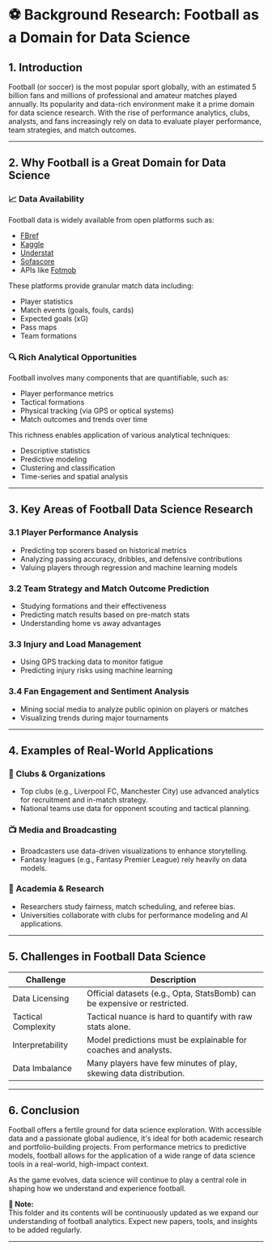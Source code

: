 # ⚽ Background Research: Football as a Domain for Data Science

## 1. Introduction

Football (or soccer) is the most popular sport globally, with an estimated 5
billion fans and millions of professional and amateur matches played annually.
Its popularity and data-rich environment make it a prime domain for data science
research. With the rise of performance analytics, clubs, analysts, and fans
increasingly rely on data to evaluate player performance, team strategies,
and match outcomes.

---

## 2. Why Football is a Great Domain for Data Science

### 📈 Data Availability

Football data is widely available from open platforms such as:

- [FBref](https://fbref.com)
- [Kaggle](https://www.kaggle.com)
- [Understat](https://understat.com)
- [Sofascore](https://www.sofascore.com)
- APIs like [Fotmob](https://www.fotmob.com)

These platforms provide granular match data including:

- Player statistics
- Match events (goals, fouls, cards)
- Expected goals (xG)
- Pass maps
- Team formations

### 🔍 Rich Analytical Opportunities

Football involves many components that are quantifiable, such as:

- Player performance metrics
- Tactical formations
- Physical tracking (via GPS or optical systems)
- Match outcomes and trends over time

This richness enables application of various analytical techniques:

- Descriptive statistics
- Predictive modeling
- Clustering and classification
- Time-series and spatial analysis

---

## 3. Key Areas of Football Data Science Research

### 3.1 Player Performance Analysis

- Predicting top scorers based on historical metrics
- Analyzing passing accuracy, dribbles, and defensive contributions
- Valuing players through regression and machine learning models

### 3.2 Team Strategy and Match Outcome Prediction

- Studying formations and their effectiveness
- Predicting match results based on pre-match stats
- Understanding home vs away advantages

### 3.3 Injury and Load Management

- Using GPS tracking data to monitor fatigue
- Predicting injury risks using machine learning

### 3.4 Fan Engagement and Sentiment Analysis

- Mining social media to analyze public opinion on players or matches
- Visualizing trends during major tournaments

---

## 4. Examples of Real-World Applications

### 🔬 Clubs & Organizations

- Top clubs (e.g., Liverpool FC, Manchester City) use advanced analytics for
recruitment and in-match strategy.
- National teams use data for opponent scouting and tactical planning.

### 📺 Media and Broadcasting

- Broadcasters use data-driven visualizations to enhance storytelling.
- Fantasy leagues (e.g., Fantasy Premier League) rely heavily on data models.

### 🧪 Academia & Research

- Researchers study fairness, match scheduling, and referee bias.
- Universities collaborate with clubs for performance modeling and AI applications.

---

## 5. Challenges in Football Data Science

| Challenge                 | Description                                      |
|--------------------|--------------------------------------------------------- |
|Data Licensing| Official datasets (e.g., Opta, StatsBomb) can be expensive or restricted.|
|Tactical Complexity| Tactical nuance is hard to quantify with raw stats alone.|
|Interpretability| Model predictions must be explainable for coaches and analysts.|
|Data Imbalance| Many players have few minutes of play, skewing data distribution.|

---

## 6. Conclusion

Football offers a fertile ground for data science exploration. With accessible
data and a passionate global audience, it's ideal for both academic research
and portfolio-building projects. From performance metrics to predictive models,
football allows for the application of a wide range of data science tools in a
real-world, high-impact context.

As the game evolves, data science will continue to play a central role in shaping
how we understand and experience football.

**📝 Note:**  
This folder and its contents will be continuously updated as we expand our
understanding of football analytics. Expect new papers, tools, and insights to
be added regularly.

---
